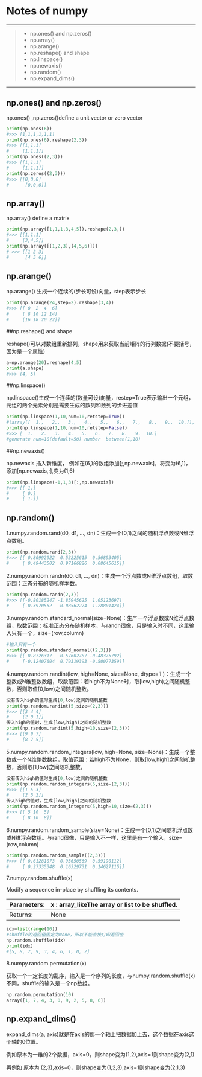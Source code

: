 # Notes of numpy

---

> * np.ones() and np.zeros()
> * np.array()
> * np.arange()
> * np.reshape() and shape
> * np.linspace()
> * np.newaxis()
> * np.random()
> * np.expand_dims()

---

##  np.ones() and np.zeros()

np.ones() ,np.zeros()define a unit vector or zero vector

```python
print(np.ones(6))
#>>> [1,1,1,1,1,1]
print(np.ones(6).reshape(2,3))
#>>> [[1,1,1]
#     [1,1,1]]
print(np.ones((2,3)))
#>>> [[1,1,1]
#     [1,1,1]]
print(np.zeros((2,3)))
#>>> [[0,0,0]
#      [0,0,0]]
```

## np.array()

np.array() define a matrix

```python
print(np.array([1,1,1,3,4,5]).reshape(2,3,))
#>>> [[1,1,1]
#     [3,4,5]]
print(np.array([(1,2,3),(4,5,6)]))
# >>> [[1 2 3]
#      [4 5 6]]
```

## np.arange()

np.arange() 生成一个连续的(步长可设)向量，step表示步长

 ```python
print(np.arange(24,step=2).reshape(3,4))
#>>> [[ 0  2  4  6]
#     [ 8 10 12 14]
#     [16 18 20 22]]
 ```

##np.reshape() and shape

reshape()可以对数组重新排列，shape用来获取当前矩阵的行列数据(不要括号，因为是一个属性)

```python
a=np.arange(20).reshape(4,5)
print(a.shape)
#>>> (4, 5)
```

##np.linspace()

np.linspace()生成一个连续的(数量可设)向量，restep=True表示输出一个元组，元组的两个元素分别是需要生成的数列和数列的步进差值

```python
print(np.linspace(1,10,num=10,retstep=True))
#(array([  1.,   2.,   3.,   4.,   5.,   6.,   7.,   8.,   9.,  10.]), 1.0)
print(np.linspace(1,10,num=10,retstep=False))
#>>> [  1.   2.   3.   4.   5.   6.   7.   8.   9.  10.]
#generate num=10(default=50) number  between(1,10)
```

##np.newaxis()

np.newaxis   插入新维度， 例如在(6,)的数组添加[;,np.newaxis]，将变为(6,1)，添加[np.newaxis,;],变为(1,6)

```python
print(np.linspace(-1,1,3)[:,np.newaxis])
#>>> [[-1.]
#     [ 0.]
#     [ 1.]]
```

## np.random()

1.numpy.random.rand(d0, d1, ..., dn)：生成一个[0,1)之间的随机浮点数或N维浮点数组。

```python
print(np.random.rand(2,3))
#>>> [[ 0.80992922  0.53225615  0.56893405]
#     [ 0.49443502  0.97166826  0.08645615]]
```

2.numpy.random.randn(d0, d1, ..., dn)：生成一个浮点数或N维浮点数组，取数范围：正态分布的随机样本数。

``` python
print(np.random.randn(2,3))
#>>> [[-0.80185247 -1.85945625  1.05123697]
#     [-0.3970562   0.08562274  1.28801424]]
```

3.numpy.random.standard_normal(size=None)：生产一个浮点数或N维浮点数组，取数范围：标准正态分布随机样本，与randn很像，只是输入时不同，这里输入只有一个，size=(row,column)

```python
#输入只有一个
print(np.random.standard_normal((2,3)))
#>>> [[ 0.8726317   0.57602787 -0.48375792]
#     [-0.12407604  0.79319393 -0.50077359]]
```

4.numpy.random.randint(low, high=None, size=None, dtype='l')：生成一个整数或N维整数数组，取数范围：若high不为None时，取[low,high)之间随机整数，否则取值[0,low)之间随机整数。

```python
没有传入high的值时生成[0,low)之间的随机整数
print(np.random.randint(5,size=(2,3)))
#>>> [[3 4 4]
#     [2 0 1]]
传入high的值时，生成[low,high)之间的随机整数
print(np.random.randint(5,high=10,size=(2,3)))
#>>> [[9 9 7]
#     [8 7 5]]
```

5.numpy.random.random_integers(low, high=None, size=None)：生成一个整数或一个N维整数数组，取值范围：若high不为None，则取[low,high]之间随机整数，否则取[1,low]之间随机整数。

```python
没有传入high的值时生成[0,low]之间的随机整数
print(np.random.random_integers(5,size=(2,3)))
#>>> [[1 5 3]
#     [2 5 2]]
传入high的值时，生成[low,high]之间的随机整数
print(np.random.random_integers(5,high=10,size=(2,3)))
#>>> [[ 5 10  5]
#     [ 8 10  8]]
```

6.numpy.random.random_sample(size=None)：生成一个[0,1)之间随机浮点数或N维浮点数组。与rand很像，只是输入不一样，这里是有一个输入，size=(row,column)

```python
print(np.random.random_sample((2,3)))
#>>> [[ 0.61281073  0.93650569  0.59190112]
#     [ 0.27335348  0.16329731  0.14627115]]
```
7.numpy.random.shuffle(x)

Modify a sequence in-place by shuffling its contents.

| Parameters: | **x** : array_likeThe array or list to be shuffled. |
| ----------- | ---------------------------------------- |
| Returns:    | None                                     |

```python
idx=list(range(10))
#shuffle的返回值固定为None，所以不能直接打印返回值
np.random.shuffle(idx)
print(idx)
#[5, 8, 7, 9, 3, 4, 6, 1, 0, 2]
```

8.numpy.random.permutation(x)

获取一个一定长度的乱序，输入是一个序列的长度，与numpy.random.shuffle(x)不同，shuffle的输入是一个np数组。

```python
np.random.permutation(10)
array([1, 7, 4, 3, 0, 9, 2, 5, 8, 6])
```



## np.expand_dims()

expand_dims(a, axis)就是在axis的那一个轴上把数据加上去，这个数据在axis这个轴的0位置。 

例如原本为一维的2个数据，axis=0，则shape变为(1,2),axis=1则shape变为(2,1) 

再例如 原本为 (2,3),axis=0，则shape变为(1,2,3),axis=1则shape变为(2,1,3)